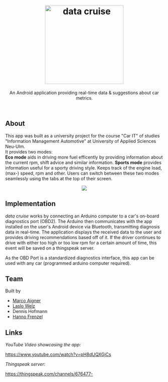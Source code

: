 <h1 align="center"><img src="https://i.imgur.com/h4Gwpah.png" width="250" alt="data cruise"></h1>
<p align="center">An Android application providing real-time data & suggestions about car metrics.</p>
<br>

## About
This app was built as a university project for the course "Car IT" of studies "Information Management Automotive" at University of Applied Sciences Neu-Ulm.  
It provides two modes:  
**Eco mode** aids in driving more fuel efficently by providing information about the current rpm, shift advice and similar information.
**Sports mode** provides information useful for a sporty driving style. Keeps track of the engine load, (max-) speed, rpm and other.
Users can switch between these two modes seamlessly using the tabs at the top of their screen.
<p align="center"><img src="https://i.imgur.com/WMihwCF.jpg"></p>

## Implementation
*data cruise* works by connecting an Arduino computer to a car's on-board diagnostics port (OBD2).
The Arduino then communicates with the app installed on the user's Android device via Bluetooth, transmitting diagnosis data in real-time. The application displays the received data to the user and provides driving recommendations based off of it.
If the driver continues to drive with either too high or too low rpm for a certain amount of time, this event will be saved on a thingspeak server.

As the OBD Port is a standardized diagnostics interface, this app can be used with any car (programmed arduino computer required).

## Team
Built by

  - [Marco Aigner](https://github.com/DerMarco/)
  - [Laslo Welz](https://github.com/LasHarry/)
  - Dennis Hofmann
  - [Hanno Frenzel](https://github.com/HannoF/)
  
  ## Links
  *YouTube Video showcasing the app:*
  
  https://www.youtube.com/watch?v=pH8dUQXGjCs
  
  *Thingspeak server:* 
  
  https://thingspeak.com/channels/676477-

